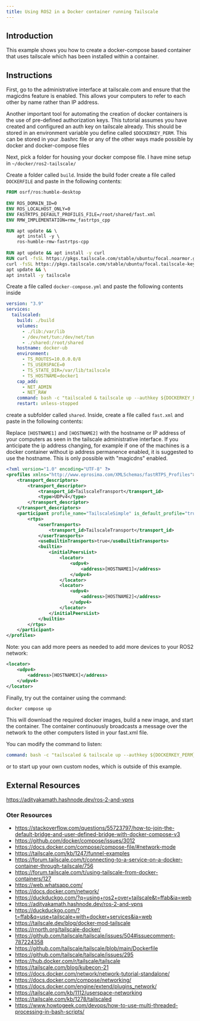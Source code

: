 ```yaml
---
title: Using ROS2 in a Docker container running Tailscale
---
```

## Introduction

This example shows you how to create a docker-compose based container that uses tailscale which has been installed within a container.

## Instructions

First, go to the administrative interface at tailscale.com and ensure that the magicdns feature is enabled.
This allows your computers to refer to each other by name rather than IP address.  

Another important tool for automating the creation of docker containers is the use of pre-defined authorization keys.  This tutorial assumes you have created and configured an auth key on tailscale already.  This should be stored in an environment variable you define called ```$DOCKERKEY_PERM```.  This can be stored in your .bashrc file or any of the other ways made possible by docker and docker-compose files

Next, pick a folder for housing your docker compose file.  I have mine setup in ```~/docker/ros2-tailscale/```


Create a folder called ```build```.  Inside the build foder create a file called ```DOCKERFILE``` and paste in the following contents:

```dockerfile
FROM osrf/ros:humble-desktop
    
ENV ROS_DOMAIN_ID=0
ENV ROS_LOCALHOST_ONLY=0
ENV FASTRTPS_DEFAULT_PROFILES_FILE=/root/shared/fast.xml
ENV RMW_IMPLEMENTATION=rmw_fastrtps_cpp

RUN apt update && \ 
    apt install -y \ 
    ros-humble-rmw-fastrtps-cpp
    
RUN apt update && apt install -y curl
RUN curl -fsSL https://pkgs.tailscale.com/stable/ubuntu/focal.noarmor.gpg | tee /usr/share/keyrings/tailscale-archive-keyring.gpg >/dev/null && \
curl -fsSL https://pkgs.tailscale.com/stable/ubuntu/focal.tailscale-keyring.list | tee /etc/apt/sources.list.d/tailscale.list && \
apt update && \
apt install -y tailscale
```

Create a file called ```docker-compose.yml``` and paste the following contents inside

```yaml
version: "3.9"
services:
  tailscaled:
    build: ./build
    volumes:
      - ./lib:/var/lib
      - /dev/net/tun:/dev/net/tun
      - ./shared:/root/shared
    hostname: docker-ub
    environment:
      - TS_ROUTES=10.0.0.0/8
      - TS_USERSPACE=0
      - TS_STATE_DIR=/var/lib/tailscale
      - TS_HOSTNAME=docker1
    cap_add: 
      - NET_ADMIN
      - NET_RAW
    command: bash -c "tailscaled & tailscale up --authkey ${DOCKERKEY_PERM} && source /opt/ros/humble/setup.bash && ros2 run demo_nodes_cpp talker"
    restart: unless-stopped
```

create a subfolder called ```shared```.  Inside, create a file called ```fast.xml``` and paste in the following contents:

Replace ```[HOSTNAME1]``` and ```[HOSTNAME2]``` with the hostname or IP address of your computers as seen in the tailscale administrative interface.  If you anticipate the ip address changing, for example if one of the machines is a docker container without ip address permanence enabled, it is suggested to use the hostname.  This is only possible with "magicdns" enabled.

```xml
<?xml version="1.0" encoding="UTF-8" ?>
<profiles xmlns="http://www.eprosima.com/XMLSchemas/fastRTPS_Profiles">
    <transport_descriptors>
        <transport_descriptor>
            <transport_id>TailscaleTransport</transport_id>
            <type>UDPv4</type>
        </transport_descriptor>
    </transport_descriptors>
    <participant profile_name="TailscaleSimple" is_default_profile="true">
        <rtps>
            <userTransports>
                <transport_id>TailscaleTransport</transport_id>
            </userTransports>
            <useBuiltinTransports>true</useBuiltinTransports>
            <builtin>
                <initialPeersList>
                    <locator>
                        <udpv4>
                            <address>[HOSTNAME1]</address>
                        </udpv4>
                    </locator>
                    <locator>
                        <udpv4>
                            <address>[HOSTNAME2]</address> 
                        </udpv4>
                    </locator>
                </initialPeersList>
            </builtin>
        </rtps>
    </participant>
</profiles>
```

Note: you can add more peers as needed to add more devices to your ROS2 network:

```xml
<locator>
    <udpv4>
        <address>[HOSTNAMEX]</address> 
    </udpv4>
</locator>
```

Finally, try out the container using the command:

```bash
docker compose up
```

This will download the required docker images, build a new image, and start the container.  The container continuously broadcasts a message over the network to the other computers listed in your fast.xml file.

You can modify the command to listen:

```yaml
command: bash -c "tailscaled & tailscale up --authkey ${DOCKERKEY_PERM} && source /opt/ros/humble/setup.bash && ros2 run demo_nodes_cpp listener"
```

or to start up your own custom nodes, which is outside of this example.

## External Resources

<https://adityakamath.hashnode.dev/ros-2-and-vpns>

### Oter Resources

* <https://stackoverflow.com/questions/55723797/how-to-join-the-default-bridge-and-user-defined-bridge-with-docker-compose-v3>
* <https://github.com/docker/compose/issues/3012>
* <https://docs.docker.com/compose/compose-file/#network-mode>
* <https://tailscale.com/kb/1247/funnel-examples>
* <https://forum.tailscale.com/t/connecting-to-a-service-on-a-docker-container-through-tailscale/756>
* <https://forum.tailscale.com/t/using-tailscale-from-docker-containers/127>
* <https://web.whatsapp.com/>
* <https://docs.docker.com/network/>
* <https://duckduckgo.com/?q=using+ros2+over+tailscale&t=ffab&ia=web>
* <https://adityakamath.hashnode.dev/ros-2-and-vpns>
* <https://duckduckgo.com/?t=ffab&q=use+tailscale+with+docker+services&ia=web>
* <https://tailscale.dev/blog/docker-mod-tailscale>
* <https://rnorth.org/tailscale-docker/>
* <https://github.com/tailscale/tailscale/issues/504#issuecomment-787224358>
* <https://github.com/tailscale/tailscale/blob/main/Dockerfile>
* <https://github.com/tailscale/tailscale/issues/295>
* <https://hub.docker.com/r/tailscale/tailscale>
* <https://tailscale.com/blog/kubecon-21>
* <https://docs.docker.com/network/network-tutorial-standalone/>
* <https://docs.docker.com/compose/networking/>
* <https://docs.docker.com/engine/extend/plugins_network/>
* <https://tailscale.com/kb/1112/userspace-networking>
* <https://tailscale.com/kb/1278/tailscaled>
* <https://www.howtogeek.com/devops/how-to-use-multi-threaded-processing-in-bash-scripts/>
